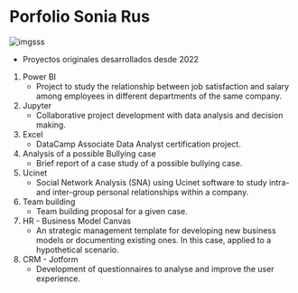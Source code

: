 # Porfolio Sonia Rus

![imgsss](https://user-images.githubusercontent.com/87075309/189483649-fd5b02c5-c23f-4d50-b642-959e92c1798a.jpg)
- Proyectos originales desarrollados desde 2022
1. Power BI
   - Project to study the relationship between job satisfaction and salary among employees in different departments of the same company.
2. Jupyter
   - Collaborative project development with data analysis and decision making.
3. Excel
   - DataCamp Associate Data Analyst certification project.
4. Analysis of a possible Bullying case
   - Brief report of a case study of a possible bullying case.
5. Ucinet
   - Social Network Analysis (SNA) using Ucinet software to study intra- and inter-group personal relationships within a company.
6. Team building
   - Team building proposal for a given case.
7. HR - Business Model Canvas
   - An strategic management template for developing new business models or documenting existing ones. In this case, applied to a hypothetical scenario.
8. CRM - Jotform
   - Development of questionnaires to analyse and improve the user experience.
